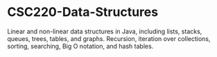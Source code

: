 # CSC220-Data-Structures
Linear and non-linear data structures in Java, including lists, stacks, queues, trees, tables, and graphs. Recursion, iteration over collections, sorting, searching, Big O notation, and hash tables.
